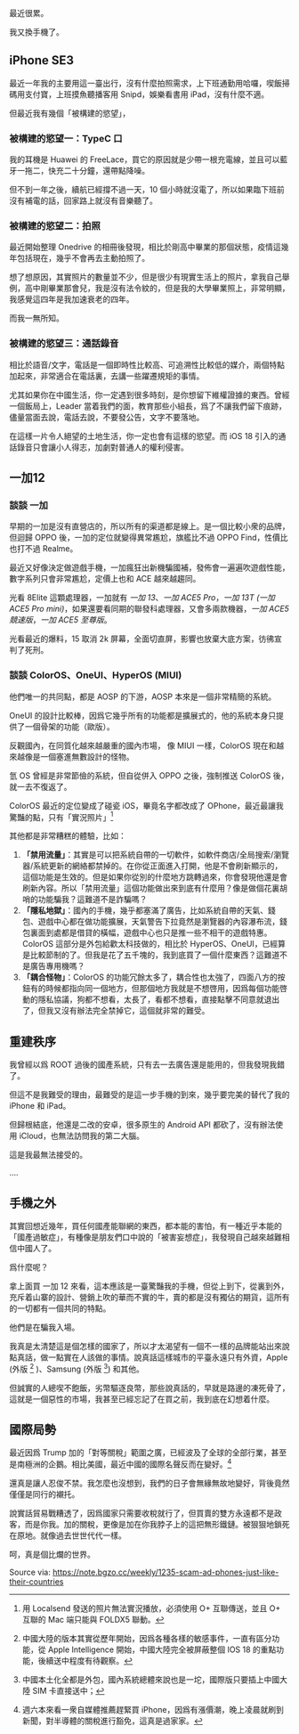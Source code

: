 最近很累。

我又換手機了。

## iPhone SE3

最近一年我的主要用這一臺出行，沒有什麼拍照需求，上下班通勤用哈囉，喫飯掃碼用支付寶，上班摸魚聽播客用 Snipd，娛樂看書用 iPad，沒有什麼不適。

但最近我有幾個「被構建的慾望」，

### 被構建的慾望一：TypeC 口

我的耳機是 Huawei 的 FreeLace，買它的原因就是少帶一根充電線，並且可以藍牙一拖二，快充二十分鐘，還帶點降噪。

但不到一年之後，續航已經撐不過一天，10 個小時就沒電了，所以如果臨下班前沒有補電的話，回家路上就沒有音樂聽了。

### 被構建的慾望二：拍照

最近開始整理 Onedrive 的相冊後發現，相比於剛高中畢業的那個狀態，疫情這幾年包括現在，幾乎不會再去主動拍照了。

想了想原因，其實照片的數量並不少，但是很少有現實生活上的照片，拿我自己舉例，高中剛畢業那會兒，我是沒有法令紋的，但是我的大學畢業照上，非常明顯，我感覺這四年是我加速衰老的四年。

而我一無所知。

### 被構建的慾望三：通話錄音

相比於語音/文字，電話是一個即時性比較高、可追溯性比較低的媒介，兩個特點加起來，非常適合在電話裏，去講一些躍遷規矩的事情。

尤其如果你在中國生活，你一定遇到很多時刻，是你想留下維權證據的東西。曾經一個飯局上，Leader 當着我們的面，教育那些小組長，爲了不讓我們留下痕跡，儘量當面去說，電話去說，不要發公告，文字不要落地。

在這樣一片令人絕望的土地生活，你一定也會有這樣的慾望。而 iOS 18 引入的通話錄音只會讓小人得志，加劇對普通人的權利侵害。

## 一加12

### 談談 一加

早期的一加是沒有直營店的，所以所有的渠道都是線上。是一個比較小衆的品牌，但迴歸 OPPO 後，一加的定位就變得異常尷尬，旗艦比不過 OPPO Find，性價比也打不過 Realme。

最近又好像決定做遊戲手機，一加瘋狂出新機騙國補，發佈會一遍遍吹遊戲性能，數字系列只會非常尷尬，定價上也和 ACE 越來越趨同。

光看 8Elite 這顆處理器，一加就有 *一加 13*、*一加 ACE5 Pro*，*一加 13T (一加 ACE5 Pro mini)*，如果還要看同期的聯發科處理器，又會多兩款機器，*一加 ACE5 競速版*，*一加 ACE5 至尊版*。

光看最近的爆料，15 取消 2k 屏幕，全面切直屏，影響也放棄大底方案，彷彿宣判了死刑。

### 談談 ColorOS、OneUI、HyperOS (MIUI)

他們唯一的共同點，都是 AOSP 的下游，AOSP 本來是一個非常精簡的系統。

OneUI 的設計比較棒，因爲它幾乎所有的功能都是擴展式的，他的系統本身只提供了一個骨架的功能（歐版）。

反觀國內，在同質化越來越嚴重的國內市場， 像 MIUI 一樣，ColorOS 現在和越來越像是一個塞進無數設計的怪物。

氫 OS 曾經是非常節儉的系統，但自從併入 OPPO 之後，強制推送 ColorOS 後，就一去不復返了。

ColorOS 最近的定位變成了碰瓷 iOS，畢竟名字都改成了 OPhone，最近最讓我驚豔的點，只有「實況照片」[^cannot_use_localsend]

其他都是非常糟糕的體驗，比如：

1. **「禁用流量」**：其實是可以把系統自帶的一切軟件，如軟件商店/全局搜索/瀏覽器/系統更新的網絡都禁掉的。在你從正面進入打開，他是不會刷新顯示的，這個功能是生效的。但是如果你從別的什麼地方跳轉過來，你會發現他還是會刷新內容。所以「禁用流量」這個功能做出來到底有什麼用？像是做個花裏胡哨的功能騙我？這難道不是詐騙嗎？
2. **「隱私地獄」**：國內的手機，幾乎都塞滿了廣告，比如系統自帶的天氣、錢包、遊戲中心都在做功能擴展，天氣警告下拉竟然是瀏覽器的內容瀑布流，錢包裏面到處都是借貸的橫幅，遊戲中心也只是推一些不相干的遊戲特惠。ColorOS 這部分是外包給歡太科技做的，相比於 HyperOS、OneUI，已經算是比較節制的了。但我是花了五千塊的，我到底買了一個什麼東西？這難道不是廣告專用機嗎？
3. **「耦合怪物」**：ColorOS 的功能冗餘太多了，耦合性也太強了，四面八方的按鈕有的時候都指向同一個地方，但那個地方我就是不想啓用，因爲每個功能啓動的隱私協議，狗都不想看，太長了，看都不想看，直接點擊不同意就退出了，但我又沒有辦法完全禁掉它，這個就非常的難受。

## 重建秩序

我曾經以爲 ROOT 過後的國產系統，只有去一去廣告還是能用的，但我發現我錯了。

但這不是我難受的理由，最難受的是這一步手機的到來，幾乎要完美的替代了我的 iPhone 和 iPad。

但歸根結底，他還是二改的安卓，很多原生的 Android API 都砍了，沒有辦法使用 iCloud，也無法訪問我的第二大腦。

這是我最無法接受的。

....

## 手機之外

其實回想近幾年，買任何國產能聯網的東西，都本能的害怕，有一種近乎本能的「國產過敏症」，有種像是朋友們口中說的「被害妄想症」，我發現自己越來越難相信中國人了。

爲什麼呢？

拿上面買 一加 12 來看，這本應該是一臺驚豔我的手機，但從上到下，從裏到外，充斥着山寨的設計、營銷上吹的華而不實的牛，賣的都是沒有獨佔的期貨，這所有的一切都有一個共同的特點。

他們是在騙我入場。

我真是太清楚這是個怎樣的國家了，所以才太渴望有一個不一樣的品牌能站出來說點真話，做一點實在人該做的事情。說真話這樣城市的平臺永遠只有外資，Apple (外版 [^apple-phone] )、Samsung (外版 [^sumsung-phone]) 和其他。

但誠實的人總喫不飽飯，劣幣驅逐良幣，那些說真話的，早就是路邊的凍死骨了，這就是一個惡性的市場，我甚至已經忘記了在買之前，我到底在幻想着什麼。

## 國際局勢

最近因爲 Trump 加的「對等關稅」範圍之廣，已經波及了全球的全部行業，甚至是南極洲的企鵝。相比美國，最近中國的國際名聲反而在變好。[^free-tax]

還真是讓人忍俊不禁。我怎麼也沒想到，我們的日子會無緣無故地變好，背後竟然僅僅是同行的襯托。

說實話貿易戰糟透了，因爲國家只需要收稅就行了，但買賣的雙方永遠都不是政客，而是你我。加的關稅，更像是加在你我脖子上的這把無形鐵鏈。被狠狠地鎖死在原地。就像過去世世代代一樣。

呵，真是個比爛的世界。

[^cannot_use_localsend]: 用 Localsend 發送的照片無法實況播放，必須使用 O+ 互聯傳送，並且 O+ 互聯的 Mac 端只能與 FOLDX5 聯動。
[^apple-phone]: 中國大陸的版本其實從歷年開始，因爲各種各樣的敏感事件，一直有區分功能，從 Apple Intelligence 開始，中國大陸完全被屏蔽整個 IOS 18 的重點功能，後續送中程度有待觀察。
[^sumsung-phone]: 中國本土化全都是外包，國內系統總體來說也是一坨，國際版只要插上中國大陸 SIM 卡直接送中；
[^free-tax]: 週六本來看一衆自媒體推薦趕緊買 iPhone，因爲有漲價潮，晚上凌晨就刷到新聞，對半導體的關稅進行豁免，這真是過家家。

Source via: https://note.bgzo.cc/weekly/1235-scam-ad-phones-just-like-their-countries